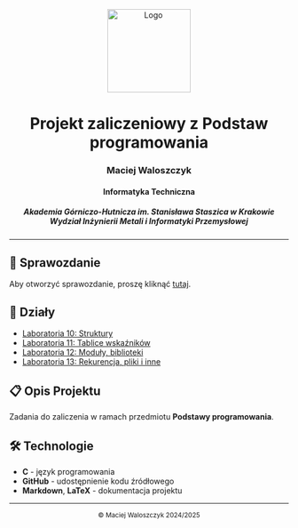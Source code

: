 <div align="center">
  <img src="https://www.agh.edu.pl/home/ckim/multimedia/znak_graficzny/znak_bez_nazwy/agh_znk_wbr_rgb_150ppi.jpg" alt="Logo" width="150"/>
  <h1>Projekt zaliczeniowy z Podstaw programowania</h1>
  <h3>Maciej Waloszczyk<br><h4>Informatyka Techniczna</h4></h3>
  <h5>Akademia Górniczo-Hutnicza im. Stanisława Staszica w Krakowie <br>
  <i>Wydział Inżynierii Metali i Informatyki Przemysłowej</i></h5>
</div>

---

## 📄 Sprawozdanie
Aby otworzyć sprawozdanie, proszę kliknąć [tutaj](pp_sprawozdanie_zaliczenie.pdf).

## 📂 Działy
- [Laboratoria 10: Struktury](lab_10/)
- [Laboratoria 11: Tablice wskaźników](lab_11/)
- [Laboratoria 12: Moduły, biblioteki](lab_12/)
- [Laboratoria 13: Rekurencja, pliki i inne](lab_13/)

## 📋 Opis Projektu
Zadania do zaliczenia w ramach przedmiotu **Podstawy programowania**.

## 🛠 Technologie
- **C** - język programowania
- **GitHub** - udostępnienie kodu źródłowego
- **Markdown**, **LaTeX** - dokumentacja projektu

---

<div align="center">
  <sub>&copy; Maciej Waloszczyk 2024/2025</sub>
</div>
